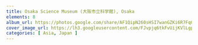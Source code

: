 ```yaml
---
title: Osaka Science Museum (大阪市立科学館), Osaka
elements: 8
album_url: https://photos.google.com/share/AF1QipN260sHSI7wanGZKi6R7FqOHntjg1MnjW4AU1aPuCaotcBLGkgzpo4O23Pb2aqkbg?key=c290cFhZYlRfSER6eVREdHhjdTc1dTZFdWpvbXVR
cover_image_url: https://lh3.googleusercontent.com/FJvpjq6tkFvUijKVlLgpa5VSIu0W5utpYefrDGkg4jStl9an9Tw_hTgISBhA7EoDUKat7ySNSFawhxOf9J-MYxQn1u840u624Uy36o1MTlWmhpcWfM2oQkbdR1VjRPACUJ4D1MiQ7ZLuMI8SFqGcn5wMjqVV78Pb039w1JNVA4QKu1CCwVieWo6AFfMrjvIW8dnTk-lSJ1FwKix-oXpCRDFGOTKeBf9S0hWjNYy_GVsHgC3dUIxTHBikw0eWcw2hxqmtN7ecM46r2tN7SwtpSPMKDup_d6sCrauJM-CFyayPIR0ZofMpqcFwG1kMIupALhoAMcSAKm4QLmSEbhMhJeaNPGNfWqnQnhPIlgM6r0QqER2IRKB9TUlW1SPORzmnR_IoQy3rGzLIiRxpnWwu772O_d9XSM-l-SUggOYfn6pL2yym_MoYZOeCbXu3MJLEVbh1DIlRLYzlQoiYQfHHAI0TWadI-jJt0jPUg7KADmc8_0Xh3DjB2i26izFihLVL5vIe69SCbGU9gsBHClSUE_i5OegJdMRfO1VWFTPKuZBShOOMVaGPva78nfw858D7enCHce10S6wKts5v3spGxgbD8uUiWNeFTlGhFVZbi33RI2ckmJ8385UVK-tup_vaOGUPenuXgOjskB3njo4TVwGelA=s195-p-k-no
categories: [ Asia, Japan ]
---
```

